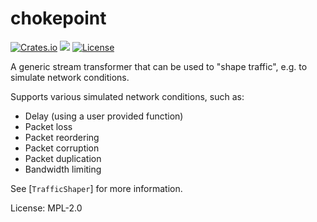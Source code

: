 # chokepoint

[![Crates.io](https://img.shields.io/crates/v/chokepoint)](https://crates.io/crates/chokepoint)
[![](https://docs.rs/chokepoint/badge.svg)](https://docs.rs/chokepoint)
[![License](https://img.shields.io/crates/l/chokepoint?color=informational&logo=mpl-2)](/LICENSE)

A generic stream transformer that can be used to "shape traffic", e.g. to simulate network conditions.

Supports various simulated network conditions, such as:
- Delay (using a user provided function)
- Packet loss
- Packet reordering
- Packet corruption
- Packet duplication
- Bandwidth limiting

See [`TrafficShaper`] for more information.

License: MPL-2.0
